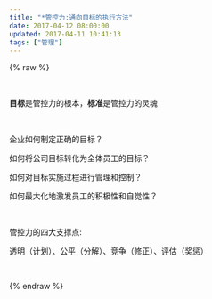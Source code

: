 ```yaml
---
title: "*管控力:通向目标的执行方法"
date: 2017-04-12 08:00:00
updated: 2017-04-11 10:41:13
tags: ["管理"]
---
```

{% raw %}
<p><br/></p><p><strong>目标</strong>是管控力的根本，<strong>标准</strong>是管控力的灵魂</p><p><br/></p><p>企业如何制定正确的目标？<br/></p><p style="white-space: normal;">如何将公司目标转化为全体员工的目标？</p><p style="white-space: normal;">如何对目标实施过程进行管理和控制？</p><p style="white-space: normal;">如何最大化地激发员工的积极性和自觉性？</p><p><br/></p><p>管控力的四大支撑点:</p><p>透明（计划）、公平（分解）、竞争（修正）、评估（奖惩）</p><p><br/></p>
{% endraw %}
